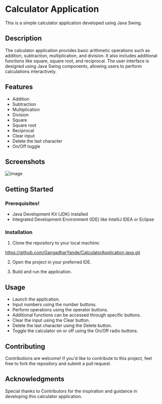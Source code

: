 # Calculator Application

This is a simple calculator application developed using Java Swing.

## Description

The calculator application provides basic arithmetic operations such as addition, subtraction, multiplication, and division. It also includes additional functions like square, square root, and reciprocal. The user interface is designed using Java Swing components, allowing users to perform calculations interactively.

## Features

- Addition
- Subtraction
- Multiplication
- Division
- Square
- Square root
- Reciprocal
- Clear input
- Delete the last character
- On/Off toggle

## Screenshots

![image](https://github.com/GangadharYande/CalculatorApplication.java/assets/36783781/83e47987-aa47-434c-aec5-6419ad15472d)


## Getting Started

### Prerequisites!

- Java Development Kit (JDK) installed
- Integrated Development Environment (IDE) like IntelliJ IDEA or Eclipse

### Installation

1. Clone the repository to your local machine:

  https://github.com/GangadharYande/CalculatorApplication.java.git


2. Open the project in your preferred IDE.

3. Build and run the application.

## Usage

- Launch the application.
- Input numbers using the number buttons.
- Perform operations using the operator buttons.
- Additional functions can be accessed through specific buttons.
- Clear the input using the Clear button.
- Delete the last character using the Delete button.
- Toggle the calculator on or off using the On/Off radio buttons.

## Contributing

Contributions are welcome! If you'd like to contribute to this project, feel free to fork the repository and submit a pull request.


## Acknowledgments

Special thanks to Contributors for the inspiration and guidance in developing this calculator application.

